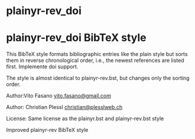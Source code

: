 # plainyr-rev_doi
plainyr-rev_doi BibTeX style
========================

This BibTeX style formats bibliographic entries like the plain style
but sorts them in reverse chronological order, i.e., the newest 
references are listed first.
Implemente doi support.

The style is almost identical to plainyr-rev.bst, but changes only the sorting
order.

Author:Vito Fasano <vito.fasano@gmail.com>

Author: Christian Plessl <christian@plesslweb.ch>

License: Same license as the plainyr.bst and plainyr-rev.bst style

Improved plainyr-rev BibTeX style
